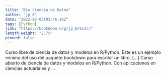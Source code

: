 ```yaml
---
title: "Bio Ciencia de Datos"
author: "jp_6"
date: "2022-02-03T03:46:16Z"
tags: [Python]
link: "https://bookdown.org/jp_6/bcdr/"
length_weight: "2.7%"
pinned: false
---
```


Curso libre de ciencia de datos y modelos en R/Python. Este es un ejemplo mínimo del uso del paquete bookdown para escribir un libro. [...] Curso abierto de ciencia de datos y modelos en R/Python. Con aplicaciones en ciencias actuariales y ...
